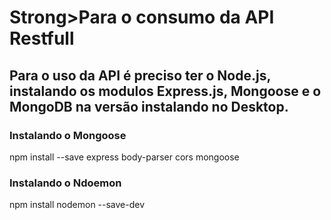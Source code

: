 <h1>Strong>Para o consumo da API Restfull</Strong></h1> 

<h2>Para o uso da API é  preciso ter o Node.js, instalando os modulos Express.js, Mongoose e o MongoDB  na versão instalando no Desktop.</h2>

<h3>Instalando o Mongoose</h3>

npm install --save express body-parser cors mongoose

<h3>Instalando o Ndoemon</h3>

npm install nodemon --save-dev



